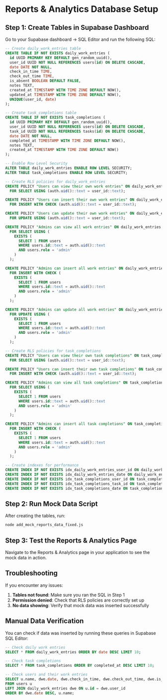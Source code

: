 # Reports & Analytics Database Setup

## Step 1: Create Tables in Supabase Dashboard

Go to your Supabase dashboard → SQL Editor and run the following SQL:

```sql
-- Create daily_work_entries table
CREATE TABLE IF NOT EXISTS daily_work_entries (
  id UUID PRIMARY KEY DEFAULT gen_random_uuid(),
  user_id UUID NOT NULL REFERENCES users(id) ON DELETE CASCADE,
  date DATE NOT NULL,
  check_in_time TIME,
  check_out_time TIME,
  is_absent BOOLEAN DEFAULT FALSE,
  notes TEXT,
  created_at TIMESTAMP WITH TIME ZONE DEFAULT NOW(),
  updated_at TIMESTAMP WITH TIME ZONE DEFAULT NOW(),
  UNIQUE(user_id, date)
);

-- Create task_completions table
CREATE TABLE IF NOT EXISTS task_completions (
  id UUID PRIMARY KEY DEFAULT gen_random_uuid(),
  user_id UUID NOT NULL REFERENCES users(id) ON DELETE CASCADE,
  task_id UUID NOT NULL REFERENCES tasks(id) ON DELETE CASCADE,
  date DATE NOT NULL,
  completed_at TIMESTAMP WITH TIME ZONE DEFAULT NOW(),
  notes TEXT,
  created_at TIMESTAMP WITH TIME ZONE DEFAULT NOW()
);

-- Enable Row Level Security
ALTER TABLE daily_work_entries ENABLE ROW LEVEL SECURITY;
ALTER TABLE task_completions ENABLE ROW LEVEL SECURITY;

-- Create RLS policies for daily_work_entries
CREATE POLICY "Users can view their own work entries" ON daily_work_entries
  FOR SELECT USING (auth.uid()::text = user_id::text);

CREATE POLICY "Users can insert their own work entries" ON daily_work_entries
  FOR INSERT WITH CHECK (auth.uid()::text = user_id::text);

CREATE POLICY "Users can update their own work entries" ON daily_work_entries
  FOR UPDATE USING (auth.uid()::text = user_id::text);

CREATE POLICY "Admins can view all work entries" ON daily_work_entries
  FOR SELECT USING (
    EXISTS (
      SELECT 1 FROM users 
      WHERE users.id::text = auth.uid()::text 
      AND users.role = 'admin'
    )
  );

CREATE POLICY "Admins can insert all work entries" ON daily_work_entries
  FOR INSERT WITH CHECK (
    EXISTS (
      SELECT 1 FROM users 
      WHERE users.id::text = auth.uid()::text 
      AND users.role = 'admin'
    )
  );

CREATE POLICY "Admins can update all work entries" ON daily_work_entries
  FOR UPDATE USING (
    EXISTS (
      SELECT 1 FROM users 
      WHERE users.id::text = auth.uid()::text 
      AND users.role = 'admin'
    )
  );

-- Create RLS policies for task_completions
CREATE POLICY "Users can view their own task completions" ON task_completions
  FOR SELECT USING (auth.uid()::text = user_id::text);

CREATE POLICY "Users can insert their own task completions" ON task_completions
  FOR INSERT WITH CHECK (auth.uid()::text = user_id::text);

CREATE POLICY "Admins can view all task completions" ON task_completions
  FOR SELECT USING (
    EXISTS (
      SELECT 1 FROM users 
      WHERE users.id::text = auth.uid()::text 
      AND users.role = 'admin'
    )
  );

CREATE POLICY "Admins can insert all task completions" ON task_completions
  FOR INSERT WITH CHECK (
    EXISTS (
      SELECT 1 FROM users 
      WHERE users.id::text = auth.uid()::text 
      AND users.role = 'admin'
    )
  );

-- Create indexes for performance
CREATE INDEX IF NOT EXISTS idx_daily_work_entries_user_id ON daily_work_entries(user_id);
CREATE INDEX IF NOT EXISTS idx_daily_work_entries_date ON daily_work_entries(date);
CREATE INDEX IF NOT EXISTS idx_task_completions_user_id ON task_completions(user_id);
CREATE INDEX IF NOT EXISTS idx_task_completions_task_id ON task_completions(task_id);
CREATE INDEX IF NOT EXISTS idx_task_completions_date ON task_completions(date);
```

## Step 2: Run Mock Data Script

After creating the tables, run:
```bash
node add_mock_reports_data_fixed.js
```

## Step 3: Test the Reports & Analytics Page

Navigate to the Reports & Analytics page in your application to see the mock data in action.

## Troubleshooting

If you encounter any issues:

1. **Tables not found**: Make sure you ran the SQL in Step 1
2. **Permission denied**: Check that RLS policies are correctly set up
3. **No data showing**: Verify that mock data was inserted successfully

## Manual Data Verification

You can check if data was inserted by running these queries in Supabase SQL Editor:

```sql
-- Check daily work entries
SELECT * FROM daily_work_entries ORDER BY date DESC LIMIT 10;

-- Check task completions
SELECT * FROM task_completions ORDER BY completed_at DESC LIMIT 10;

-- Check users and their work entries
SELECT u.name, dwe.date, dwe.check_in_time, dwe.check_out_time, dwe.is_absent
FROM users u
LEFT JOIN daily_work_entries dwe ON u.id = dwe.user_id
ORDER BY dwe.date DESC, u.name;
``` 